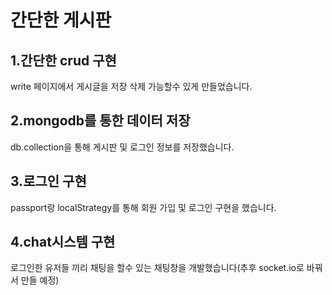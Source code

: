 # 간단한 게시판

## 1.간단한 crud 구현
 write 페이지에서 게시글을 저장 삭제 가능할수 있게 만들었습니다.
## 2.mongodb를 통한 데이터 저장
db.collection을 통해 게시판 및 로그인 정보를 저장했습니다.
## 3.로그인 구현
passport랑 localStrategy를 통해 회원 가입 및 로그인 구현을 했습니다.
## 4.chat시스템 구현
로그인한 유저들 끼리 채팅을 할수 있는 채팅창을 개발했습니다(추후 socket.io로 바꿔서 만들 예정)
